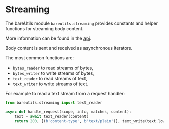 # Streaming

The bareUtils module `bareutils.streaming` provides constants and helper
functions for streaming body content.

More information can be found in the [api](/api/bareutils.streaming/).

Body content is sent and received as asynchronous iterators.

The most common functions are:

- `bytes_reader` to read streams of bytes,
- `bytes_writer` to write streams of bytes,
- `text_reader` to read streams of text,
- `text_writer` to write streams of text.

For example to read a text stream from a request handler:

```python
from bareutils.streaming import text_reader

async def handle_request(scope, info, matches, content):
    text = await text_reader(content)
    return 200, [(b'content-type', b'text/plain')], text_write(text.lower())
```
